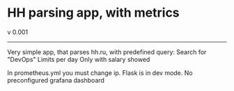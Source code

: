 # HH parsing app, with metrics

v 0.001

----------

Very simple app, that parses hh.ru, with predefined query:
Search for "DevOps"
Limits per day
Only with salary showed

In prometheus.yml you must change ip.
Flask is in dev mode.
No preconfigured grafana dashboard